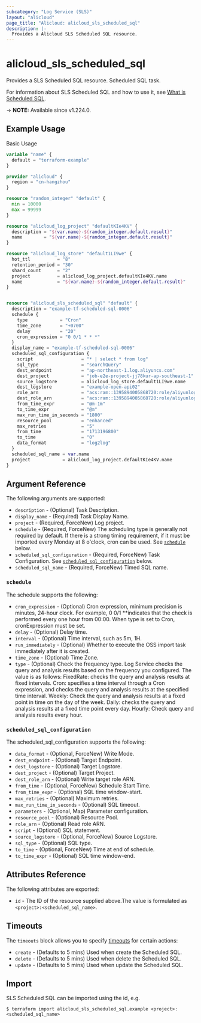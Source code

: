 ```yaml
---
subcategory: "Log Service (SLS)"
layout: "alicloud"
page_title: "Alicloud: alicloud_sls_scheduled_sql"
description: |-
  Provides a Alicloud SLS Scheduled SQL resource.
---
```


# alicloud_sls_scheduled_sql

Provides a SLS Scheduled SQL resource. Scheduled SQL task.

For information about SLS Scheduled SQL and how to use it, see [What is Scheduled SQL](https://www.alibabacloud.com/help/zh/sls/developer-reference/api-sls-2020-12-30-createscheduledsql).

-> **NOTE:** Available since v1.224.0.

## Example Usage

Basic Usage

```terraform
variable "name" {
  default = "terraform-example"
}

provider "alicloud" {
  region = "cn-hangzhou"
}

resource "random_integer" "default" {
  min = 10000
  max = 99999
}

resource "alicloud_log_project" "defaultKIe4KV" {
  description = "${var.name}-${random_integer.default.result}"
  name        = "${var.name}-${random_integer.default.result}"
}

resource "alicloud_log_store" "default1LI9we" {
  hot_ttl          = "8"
  retention_period = "30"
  shard_count      = "2"
  project          = alicloud_log_project.defaultKIe4KV.name
  name             = "${var.name}-${random_integer.default.result}"
}


resource "alicloud_sls_scheduled_sql" "default" {
  description = "example-tf-scheduled-sql-0006"
  schedule {
    type            = "Cron"
    time_zone       = "+0700"
    delay           = "20"
    cron_expression = "0 0/1 * * *"
  }
  display_name = "example-tf-scheduled-sql-0006"
  scheduled_sql_configuration {
    script                  = "* | select * from log"
    sql_type                = "searchQuery"
    dest_endpoint           = "ap-northeast-1.log.aliyuncs.com"
    dest_project            = "job-e2e-project-jj78kur-ap-southeast-1"
    source_logstore         = alicloud_log_store.default1LI9we.name
    dest_logstore           = "example-open-api02"
    role_arn                = "acs:ram::1395894005868720:role/aliyunlogetlrole"
    dest_role_arn           = "acs:ram::1395894005868720:role/aliyunlogetlrole"
    from_time_expr          = "@m-1m"
    to_time_expr            = "@m"
    max_run_time_in_seconds = "1800"
    resource_pool           = "enhanced"
    max_retries             = "5"
    from_time               = "1713196800"
    to_time                 = "0"
    data_format             = "log2log"
  }
  scheduled_sql_name = var.name
  project            = alicloud_log_project.defaultKIe4KV.name
}
```

## Argument Reference

The following arguments are supported:
* `description` - (Optional) Task Description.
* `display_name` - (Required) Task Display Name.
* `project` - (Required, ForceNew) Log project.
* `schedule` - (Required, ForceNew) The scheduling type is generally not required by default. If there is a strong timing requirement, if it must be imported every Monday at 8 o'clock, cron can be used. See [`schedule`](#schedule) below.
* `scheduled_sql_configuration` - (Required, ForceNew) Task Configuration. See [`scheduled_sql_configuration`](#scheduled_sql_configuration) below.
* `scheduled_sql_name` - (Required, ForceNew) Timed SQL name.

### `schedule`

The schedule supports the following:
* `cron_expression` - (Optional) Cron expression, minimum precision is minutes, 24-hour clock. For example, 0 0/1 **indicates that the check is performed every one hour from 00:00. When type is set to Cron, cronExpression must be set.
* `delay` - (Optional) Delay time.
* `interval` - (Optional) Time interval, such as 5m, 1H.
* `run_immediately` - (Optional) Whether to execute the OSS import task immediately after it is created.
* `time_zone` - (Optional) Time Zone.
* `type` - (Optional) Check the frequency type. Log Service checks the query and analysis results based on the frequency you configured. The value is as follows: FixedRate: checks the query and analysis results at fixed intervals. Cron: specifies a time interval through a Cron expression, and checks the query and analysis results at the specified time interval. Weekly: Check the query and analysis results at a fixed point in time on the day of the week. Daily: checks the query and analysis results at a fixed time point every day. Hourly: Check query and analysis results every hour.

### `scheduled_sql_configuration`

The scheduled_sql_configuration supports the following:
* `data_format` - (Optional, ForceNew) Write Mode.
* `dest_endpoint` - (Optional) Target Endpoint.
* `dest_logstore` - (Optional) Target Logstore.
* `dest_project` - (Optional) Target Project.
* `dest_role_arn` - (Optional) Write target role ARN.
* `from_time` - (Optional, ForceNew) Schedule Start Time.
* `from_time_expr` - (Optional) SQL time window-start.
* `max_retries` - (Optional) Maximum retries.
* `max_run_time_in_seconds` - (Optional) SQL timeout.
* `parameters` - (Optional, Map) Parameter configuration.
* `resource_pool` - (Optional) Resource Pool.
* `role_arn` - (Optional) Read role ARN.
* `script` - (Optional) SQL statement.
* `source_logstore` - (Optional, ForceNew) Source Logstore.
* `sql_type` - (Optional) SQL type.
* `to_time` - (Optional, ForceNew) Time at end of schedule.
* `to_time_expr` - (Optional) SQL time window-end.

## Attributes Reference

The following attributes are exported:
* `id` - The ID of the resource supplied above.The value is formulated as `<project>:<scheduled_sql_name>`.

## Timeouts

The `timeouts` block allows you to specify [timeouts](https://www.terraform.io/docs/configuration-0-11/resources.html#timeouts) for certain actions:
* `create` - (Defaults to 5 mins) Used when create the Scheduled SQL.
* `delete` - (Defaults to 5 mins) Used when delete the Scheduled SQL.
* `update` - (Defaults to 5 mins) Used when update the Scheduled SQL.

## Import

SLS Scheduled SQL can be imported using the id, e.g.

```shell
$ terraform import alicloud_sls_scheduled_sql.example <project>:<scheduled_sql_name>
```
